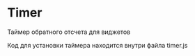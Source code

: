 # Timer
Таймер обратного отсчета для виджетов


Код для установки таймера находится внутри файла timer.js
